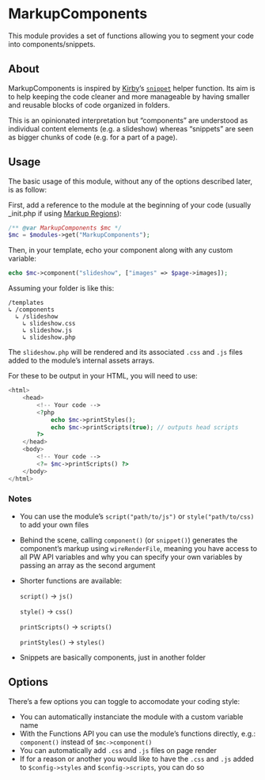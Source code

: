# MarkupComponents

This module provides a set of functions allowing you to segment your code into components/snippets.

## About

MarkupComponents is inspired by [Kirby](https://getkirby.com)’s [`snippet`](https://getkirby.com/docs/reference/templates/helpers/snippet) helper function. Its aim is to help keeping the code cleaner and more manageable by having smaller and reusable blocks of code organized in folders.

This is an opinionated interpretation but “components” are understood as individual content elements (e.g. a slideshow) whereas “snippets” are seen as bigger chunks of code (e.g. for a part of a page).

## Usage

The basic usage of this module, without any of the options described later, is as follow:

First, add a reference to the module at the beginning of your code (usually _init.php if using [Markup Regions](https://processwire.com/docs/front-end/output/markup-regions/)):
```php
/** @var MarkupComponents $mc */
$mc = $modules->get("MarkupComponents");
```

Then, in your template, echo your component along with any custom variable:
```php
echo $mc->component("slideshow", ["images" => $page->images]);
```

Assuming your folder is like this:
```
/templates
↳ /components
  ↳ /slideshow
    ↳ slideshow.css
    ↳ slideshow.js
    ↳ slideshow.php
```

The `slideshow.php` will be rendered and its associated `.css` and `.js` files added to the module’s internal assets arrays.

For these to be output in your HTML, you will need to use:

```php
<html>
	<head>
		<!-- Your code -->
		<?php
			echo $mc->printStyles();
			echo $mc->printScripts(true); // outputs head scripts
		?>
	</head>
	<body>
		<!-- Your code -->
		<?= $mc->printScripts() ?>
	</body>
</html>
```

### Notes

- You can use the module’s `script("path/to/js")` or `style("path/to/css)` to add your own files
- Behind the scene, calling `component()` (or `snippet()`) generates the component’s markup using `wireRenderFile`, meaning you have access to all PW API variables and why you can specify your own variables by passing an array as the second argument
- Shorter functions are available:
  
  `script()` → `js()`

  `style()` → `css()`

  `printScripts()` → `scripts()`

  `printStyles()` → `styles()`
- Snippets are basically components, just in another folder

## Options

There’s a few options you can toggle to accomodate your coding style:

- You can automatically instanciate the module with a custom variable name
- With the Functions API you can use the module’s functions directly, e.g.: `component()` instead of `$mc->component()`
- You can automatically add `.css` and `.js` files on page render
- If for a reason or another you would like to have the `.css` and `.js` added to `$config->styles` and `$config->scripts`, you can do so
